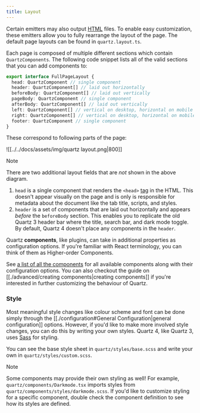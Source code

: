 ```yaml
---
title: Layout
---
```


Certain emitters may also output [HTML](https://developer.mozilla.org/en-US/docs/Web/HTML) files. To enable easy customization, these emitters allow you to fully rearrange the layout of the page. The default page layouts can be found in `quartz.layout.ts`.

Each page is composed of multiple different sections which contain `QuartzComponents`. The following code snippet lists all of the valid sections that you can add components to:

```typescript title="quartz/cfg.ts"
export interface FullPageLayout {
  head: QuartzComponent // single component
  header: QuartzComponent[] // laid out horizontally
  beforeBody: QuartzComponent[] // laid out vertically
  pageBody: QuartzComponent // single component
  afterBody: QuartzComponent[] // laid out vertically
  left: QuartzComponent[] // vertical on desktop, horizontal on mobile
  right: QuartzComponent[] // vertical on desktop, horizontal on mobile
  footer: QuartzComponent // single component
}
```

These correspond to following parts of the page:

![[../../docs/assets/img/quartz layout.png|800]]

> [!note]
> There are two additional layout fields that are _not_ shown in the above diagram.
>
> 1. `head` is a single component that renders the `<head>` [tag](https://developer.mozilla.org/en-US/docs/Web/HTML/Element/head) in the HTML. This doesn't appear visually on the page and is only is responsible for metadata about the document like the tab title, scripts, and styles.
> 2. `header` is a set of components that are laid out horizontally and appears _before_ the `beforeBody` section. This enables you to replicate the old Quartz 3 header bar where the title, search bar, and dark mode toggle. By default, Quartz 4 doesn't place any components in the `header`.

Quartz **components**, like plugins, can take in additional properties as configuration options. If you're familiar with React terminology, you can think of them as Higher-order Components.

See [a list of all the components](./tags/component.md#) for all available components along with their configuration options. You can also checkout the guide on [[./advanced/creating components|creating components]] if you're interested in further customizing the behaviour of Quartz.

### Style

Most meaningful style changes like colour scheme and font can be done simply through the [[./configuration#General Configuration|general configuration]] options. However, if you'd like to make more involved style changes, you can do this by writing your own styles. Quartz 4, like Quartz 3, uses [Sass](https://sass-lang.com/guide/) for styling.

You can see the base style sheet in `quartz/styles/base.scss` and write your own in `quartz/styles/custom.scss`.

> [!note]
> Some components may provide their own styling as well! For example, `quartz/components/Darkmode.tsx` imports styles from `quartz/components/styles/darkmode.scss`. If you'd like to customize styling for a specific component, double check the component definition to see how its styles are defined.
